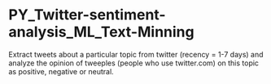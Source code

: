 # PY_Twitter-sentiment-analysis_ML_Text-Minning
Extract tweets about a particular topic from twitter (recency = 1-7 days) and analyze the opinion of tweeples (people who use twitter.com) on this topic as positive, negative or neutral.
